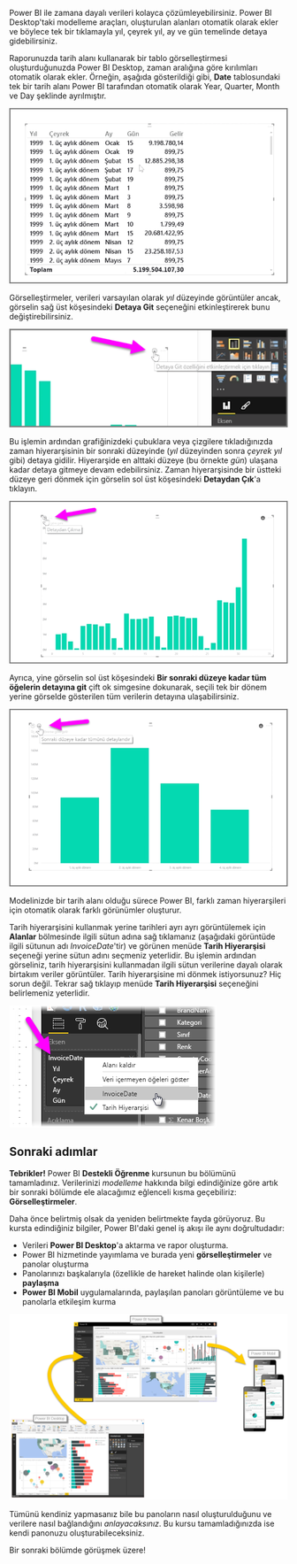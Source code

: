 Power BI ile zamana dayalı verileri kolayca çözümleyebilirsiniz. Power BI Desktop'taki modelleme araçları, oluşturulan alanları otomatik olarak ekler ve böylece tek bir tıklamayla yıl, çeyrek yıl, ay ve gün temelinde detaya gidebilirsiniz.  

Raporunuzda tarih alanı kullanarak bir tablo görselleştirmesi oluşturduğunuzda Power BI Desktop, zaman aralığına göre kırılımları otomatik olarak ekler. Örneğin, aşağıda gösterildiği gibi, **Date** tablosundaki tek bir tarih alanı Power BI tarafından otomatik olarak Year, Quarter, Month ve Day şeklinde ayrılmıştır.

![](media/2-6a-explore-time-based-data/2-6a_1.png)

Görselleştirmeler, verileri varsayılan olarak *yıl* düzeyinde görüntüler ancak, görselin sağ üst köşesindeki **Detaya Git** seçeneğini etkinleştirerek bunu değiştirebilirsiniz.

![](media/2-6a-explore-time-based-data/2-6a_2.png)

Bu işlemin ardından grafiğinizdeki çubuklara veya çizgilere tıkladığınızda zaman hiyerarşisinin bir sonraki düzeyinde (*yıl* düzeyinden sonra *çeyrek yıl* gibi) detaya gidilir. Hiyerarşide en alttaki düzeye (bu örnekte *gün*) ulaşana kadar detaya gitmeye devam edebilirsiniz. Zaman hiyerarşisinde bir üstteki düzeye geri dönmek için görselin sol üst köşesindeki **Detaydan Çık**'a tıklayın.

![](media/2-6a-explore-time-based-data/2-6a_3.png)

Ayrıca, yine görselin sol üst köşesindeki **Bir sonraki düzeye kadar tüm öğelerin detayına git** çift ok simgesine dokunarak, seçili tek bir dönem yerine görselde gösterilen tüm verilerin detayına ulaşabilirsiniz.

![](media/2-6a-explore-time-based-data/2-6a_4.png)

Modelinizde bir tarih alanı olduğu sürece Power BI, farklı zaman hiyerarşileri için otomatik olarak farklı görünümler oluşturur.

Tarih hiyerarşisini kullanmak yerine tarihleri ayrı ayrı görüntülemek için **Alanlar** bölmesinde ilgili sütun adına sağ tıklamanız (aşağıdaki görüntüde ilgili sütunun adı *InvoiceDate*'tir) ve görünen menüde **Tarih Hiyerarşisi** seçeneği yerine sütun adını seçmeniz yeterlidir. Bu işlemin ardından görseliniz, tarih hiyerarşisini kullanmadan ilgili sütun verilerine dayalı olarak birtakım veriler görüntüler. Tarih hiyerarşisine mi dönmek istiyorsunuz? Hiç sorun değil. Tekrar sağ tıklayıp menüde **Tarih Hiyerarşisi** seçeneğini belirlemeniz yeterlidir.

![](media/2-6a-explore-time-based-data/2-6a_5.png)

## <a name="next-steps"></a>Sonraki adımlar
**Tebrikler!** Power BI **Destekli Öğrenme** kursunun bu bölümünü tamamladınız. Verilerinizi *modelleme* hakkında bilgi edindiğinize göre artık bir sonraki bölümde ele alacağımız eğlenceli kısma geçebiliriz: **Görselleştirmeler**.

Daha önce belirtmiş olsak da yeniden belirtmekte fayda görüyoruz. Bu kursta edindiğiniz bilgiler, Power BI'daki genel iş akışı ile aynı doğrultudadır:

* Verileri **Power BI Desktop**'a aktarma ve rapor oluşturma.
* Power BI hizmetinde yayımlama ve burada yeni **görselleştirmeler** ve panolar oluşturma
* Panolarınızı başkalarıyla (özellikle de hareket halinde olan kişilerle) **paylaşma**
* **Power BI Mobil** uygulamalarında, paylaşılan panoları görüntüleme ve bu panolarla etkileşim kurma

![](media/2-6a-explore-time-based-data/c0a1_1.png)

Tümünü kendiniz yapmasanız bile bu panoların nasıl oluşturulduğunu ve verilere nasıl bağlandığını *anlayacaksınız*. Bu kursu tamamladığınızda ise kendi panonuzu oluşturabileceksiniz.

Bir sonraki bölümde görüşmek üzere!

